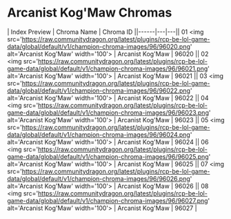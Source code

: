 # Arcanist Kog'Maw Chromas

| Index  Preview | Chroma Name | Chroma ID ||------|---|---|| 01  <img src='https://raw.communitydragon.org/latest/plugins/rcp-be-lol-game-data/global/default/v1/champion-chroma-images/96/96020.png' alt='Arcanist Kog'Maw' width='100'> | Arcanist Kog'Maw | 96020 || 02  <img src='https://raw.communitydragon.org/latest/plugins/rcp-be-lol-game-data/global/default/v1/champion-chroma-images/96/96021.png' alt='Arcanist Kog'Maw' width='100'> | Arcanist Kog'Maw | 96021 || 03  <img src='https://raw.communitydragon.org/latest/plugins/rcp-be-lol-game-data/global/default/v1/champion-chroma-images/96/96022.png' alt='Arcanist Kog'Maw' width='100'> | Arcanist Kog'Maw | 96022 || 04  <img src='https://raw.communitydragon.org/latest/plugins/rcp-be-lol-game-data/global/default/v1/champion-chroma-images/96/96023.png' alt='Arcanist Kog'Maw' width='100'> | Arcanist Kog'Maw | 96023 || 05  <img src='https://raw.communitydragon.org/latest/plugins/rcp-be-lol-game-data/global/default/v1/champion-chroma-images/96/96024.png' alt='Arcanist Kog'Maw' width='100'> | Arcanist Kog'Maw | 96024 || 06  <img src='https://raw.communitydragon.org/latest/plugins/rcp-be-lol-game-data/global/default/v1/champion-chroma-images/96/96025.png' alt='Arcanist Kog'Maw' width='100'> | Arcanist Kog'Maw | 96025 || 07  <img src='https://raw.communitydragon.org/latest/plugins/rcp-be-lol-game-data/global/default/v1/champion-chroma-images/96/96026.png' alt='Arcanist Kog'Maw' width='100'> | Arcanist Kog'Maw | 96026 || 08  <img src='https://raw.communitydragon.org/latest/plugins/rcp-be-lol-game-data/global/default/v1/champion-chroma-images/96/96027.png' alt='Arcanist Kog'Maw' width='100'> | Arcanist Kog'Maw | 96027 |